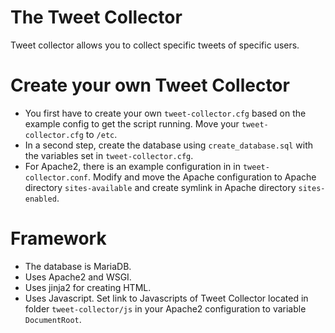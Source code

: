 # The Tweet Collector
Tweet collector allows you to collect specific tweets of specific users.

# Create your own Tweet Collector
- You first have to create your own `tweet-collector.cfg` based on the example config to get the script running. Move your `tweet-collector.cfg` to `/etc`.
- In a second step, create the database using `create_database.sql` with the variables set in `tweet-collector.cfg`.
- For Apache2, there is an example configuration in in `tweet-collector.conf`. Modify and move the Apache configuration to Apache directory `sites-available` and create symlink in Apache directory `sites-enabled`.

# Framework
- The database is MariaDB.
- Uses Apache2 and WSGI. 
- Uses jinja2 for creating HTML.
- Uses Javascript. Set link to Javascripts of Tweet Collector located in folder `tweet-collector/js` in your Apache2 configuration to variable `DocumentRoot`. 


